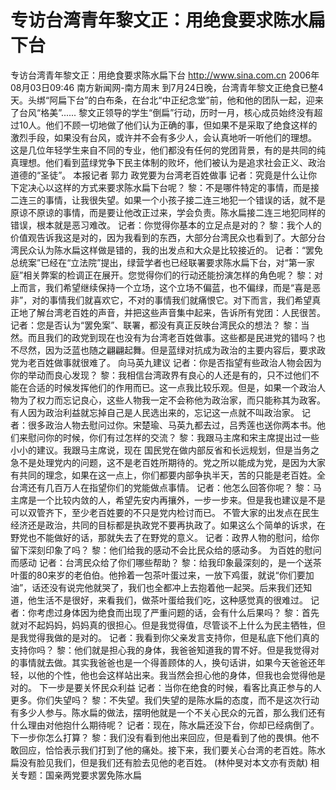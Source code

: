 # 专访台湾青年黎文正：用绝食要求陈水扁下台

专访台湾青年黎文正：用绝食要求陈水扁下台
http://www.sina.com.cn 2006年08月03日09:46 南方新闻网-南方周末
到7月24日晚，台湾青年黎文正绝食已整4天。头绑“阿扁下台”的白布条，在台北“中正纪念堂”前，他和他的团队一起，迎来了台风“格美”......
黎文正领导的学生“倒扁”行动，历时一月，核心成员始终没有超过10人。他们不顾一切地做了他们认为正确的事，但如果不是采取了绝食这样的激烈手段，如果没有台风，或许并不会有多少人，会认真地听一听他们的理想。
这是几位年轻学生来自不同的专业，他们都没有任何的党团背景，有的是共同的纯真理想。他们看到蓝绿党争下民主体制的败坏，他们被认为是追求社会正义、政治道德的“圣徒”。
本报记者 郭力
政党要为台湾老百姓做事
记者：究竟是什么让你下定决心以这样的方式来要求陈水扁下台呢？
黎：不是哪件特定的事情，而是接二连三的事情，让我很失望。如果一个小孩子接二连三地犯一个错误的话，就不是原谅不原谅的事情，而是要让他改正过来，学会负责。陈水扁接二连三地犯同样的错误，根本就是恶习难改。
记者：你觉得你基本的立足点是对的？
黎：我个人的价值观告诉我这是对的，因为我看到的东西，大部分台湾民众也看到了。大部分台湾民众认为陈水扁这样做是错的，我的出发点和大众是比较接近的。
记者：“罢免总统案”已经在“立法院”提出，绿营学者也已经联署要求陈水扁下台，对“第一家庭”相关弊案的检调正在展开。您觉得你们的行动还能扮演怎样的角色呢？
黎：对上而言，我们希望继续保持一个立场，这个立场不偏蓝，也不偏绿，而是“喜是恶非”，对的事情我们就喜欢它，不对的事情我们就痛恨它。对下而言，我们希望真正地了解台湾老百姓的声音，并把这些声音集中起来，告诉所有党团：人民很苦。
记者：您是否认为“罢免案”、联署，都没有真正反映台湾民众的想法？
黎：当然。而且我们的政党到现在也没有为台湾老百姓做事。这些都是民进党的错吗？也不尽然，因为泛蓝也随之翩翩起舞。但是蓝绿对抗成为政治的主要内容后，要求政党为老百姓做事就很难了。
向马英九建议
记者：你是否指望有些政治人物会因为你的举动而良心发现？
黎：我相信台湾政界有良心的人还是有的，只不过他们不能在合适的时候发挥他们的作用而已。这一点我比较乐观。但是，如果一个政治人物为了权力而忘记良心，这些人物我一定不会称他为政治家，而只能称其为政客。有人因为政治利益就忘掉自己是人民选出来的，忘记这一点就不叫政治家。
记者：很多政治人物去慰问过你。宋楚瑜、马英九都去过，吕秀莲也送你两本书。他们来慰问你的时候，你们有过怎样的交流？
黎：我跟马主席和宋主席提出过一些小小的建议。我跟马主席说，现在
国民党在做内部反省和长远规划，但是当务之急不是处理党内的问题，这不是老百姓所期待的。党之所以能成为党，是因为大家有共同的理念，如果在这一点上，你们都要内部争执半天，苦的只能是老百姓。全台湾还有几百万人在指望你们的党能做点事情。
记者：他怎么回答你呢？
黎：马主席是一个比较内敛的人，希望先安内再攘外，一步一步来。但是我也建议是不是可以双管齐下，至少老百姓要的不只是党内检讨而已。
不管大家的出发点在民生经济还是政治，共同的目标都是执政党不要再执政了。如果这么个简单的诉求，在野党也不能做好的话，那就失去了在野党的意义。
记者：政界人物的慰问，给你留下深刻印象了吗？
黎：他们给我的感动不会比民众给的感动多。
为百姓的慰问而感动
记者：台湾民众给了你们哪些帮助？
黎：给我印象最深刻的，是一个送茶叶蛋的80来岁的老伯伯。他拎着一包茶叶蛋过来，一放下鸡蛋，就说“你们要加油”，话还没有说完他就哭了，我们也全都冲上去抱着他一起哭。后来我们还知道，他生活不是很好，来看我们，做茶叶蛋给我们吃，这种感觉真的很难过。
记者：你考虑过身体因为绝食而出现了严重问题的话，会有什么后果吗？
黎：首先就对不起妈妈，妈妈真的很担心。但是我觉得值，尽管谈不上什么为民主牺牲，但是我觉得我做的是对的。
记者：我看到你父亲发言支持你，但是私底下他们真的支持你吗？
黎：他们就是担心我的身体，我爸爸知道我的胃不好。但是我觉得对的事情就去做。其实我爸爸也是一个得善顾体的人，换句话讲，如果今天爸爸还年轻，以他的个性，他也会这样站出来。我当然会担心他的身体，但我也会觉得他是对的。
下一步是要关怀民众利益
记者：当你在绝食的时候，看客比真正参与的人更多。你们失望吗？
黎：不失望。我们失望的是陈水扁的态度，而不是这次行动有多少人参与。陈水扁的做法，摆明他就是一个不关心民众的元首，那么我们还有什么理由对他抱什么期待呢？
记者：现在，陈水扁还没下台，你却已经病倒了。下一步你怎么打算？
黎：我们没有看到他出来回应，但是看到了他的畏惧。他不敢回应，恰恰表示我们打到了他的痛处。接下来，我们要关心台湾的老百姓。陈水扁没有脸见我们，但是我们还有脸去见他的老百姓。
(林仲旻对本文亦有贡献)
相关专题：国亲两党要求罢免陈水扁 

